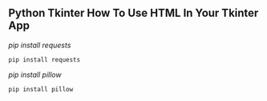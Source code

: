 ## Python Tkinter How To Use HTML In Your Tkinter App

_pip install requests_
```
pip install requests
```

_pip install pillow_
```
pip install pillow
```